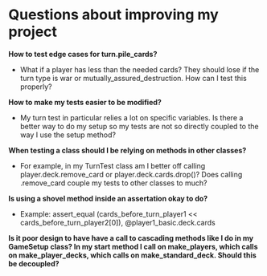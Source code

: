 # Questions about improving my project

**How to test edge cases for turn.pile_cards?**
  - What if a player has less than the needed cards? They should lose if the
  turn type is war or mutually_assured_destruction. How can I test this properly?

**How to make my tests easier to be modified?**
  - My turn test in particular relies a lot on specific variables. Is there a
  better way to do my setup so my tests are not so directly coupled to the way
  I use the setup method?

**When testing a class should I be relying on methods in other classes?**
  - For example, in my TurnTest class am I better off calling player.deck.remove_card
  or player.deck.cards.drop()? Does calling .remove_card couple my tests to
  other classes to much?

**Is using a shovel method inside an assertation okay to do?**
  - Example:
    assert_equal (cards_before_turn_player1 << cards_before_turn_player2[0]), @player1_basic.deck.cards

**Is it poor design to have have a call to cascading methods like I do in my
GameSetup class? In my start method I call on make_players, which calls on
make_player_decks, which calls on make_standard_deck. Should this be decoupled?**

